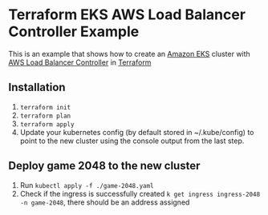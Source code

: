 # Terraform EKS AWS Load Balancer Controller Example

This is an example that shows how to create an [Amazon EKS](https://aws.amazon.com/eks/?whats-new-cards.sort-by=item.additionalFields.postDateTime&whats-new-cards.sort-order=desc&eks-blogs.sort-by=item.additionalFields.createdDate&eks-blogs.sort-order=desc) cluster with [AWS Load Balancer Controller](https://docs.aws.amazon.com/eks/latest/userguide/aws-load-balancer-controller.html) in [Terraform](https://github.com/hashicorp/terraform)

## Installation

1. `terraform init`
2. `terraform plan`
3. `terraform apply`
4. Update your kubernetes config (by default stored in ~/.kube/config) to point to the new cluster using the console output from the last step.

## Deploy game 2048 to the new cluster

1. Run `kubectl apply -f ./game-2048.yaml`
2. Check if the ingress is successfully created `k get ingress ingress-2048 -n game-2048`, there should be an address assigned
